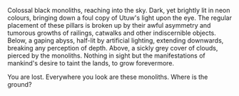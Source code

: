 ---
---

Colossal black monoliths, reaching into the sky. Dark, yet brightly lit in neon colours, bringing down a foul copy of Utuw's light upon the eye. 
The regular placement of these pillars is broken up by their awful asymmetry and tumorous growths of railings, catwalks and other indiscernible objects. 
Below, a gaping abyss, half-lit by artificial lighting, extending downwards, breaking any perception of depth. 
Above, a sickly grey cover of clouds, pierced by the monoliths. 
Nothing in sight but the manifestations of mankind's desire to taint the lands, to grow forevermore.

You are lost. 
Everywhere you look are these monoliths. 
Where is the ground?
